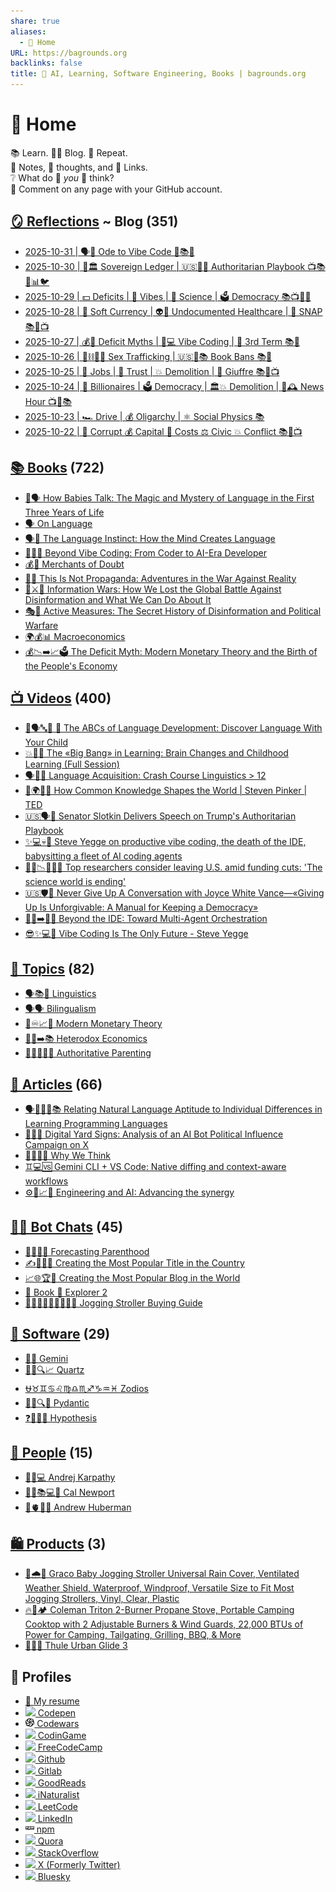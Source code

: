```yaml
---
share: true
aliases:
  - 🏡 Home
URL: https://bagrounds.org
backlinks: false
title: 🌌 AI, Learning, Software Engineering, Books | bagrounds.org
---
```

# 🏡 Home  
📚 Learn. ✍🏼 Blog. 🔁 Repeat.  
📑 Notes, 💭 thoughts, and 🔗 Links.  
❔ What do 🫵 _you_ 🤔 think?  
💬 Comment on any page with your GitHub account.  
  
## [🪞 Reflections](./reflections/index.md) ~ Blog (351)  
- [2025-10-31 | 🗣️🤖 Ode to Vibe Code 📄📚💌](./reflections/2025-10-31.md)  
- [2025-10-30 | 📜🏛️ Sovereign Ledger | 🇺🇸👑📖 Authoritarian Playbook 📺📚💌📊🐦](./reflections/2025-10-30.md)  
- [2025-10-29 | 💵 Deficits | 🤖 Vibes | 🔬 Science | 🗳️ Democracy 📚📺📰📄](./reflections/2025-10-29.md)  
- [2025-10-28 | 🧸 Soft Currency | 👽🏥 Undocumented Healthcare | 🥦 SNAP 📚📰📺](./reflections/2025-10-28.md)  
- [2025-10-27 | 💰🦄 Deficit Myths | 🤖💻 Vibe Coding | 👑 3rd Term 📚📰](./reflections/2025-10-27.md)  
- [2025-10-26 | 👹⛓️👧🏼 Sex Trafficking | 🇺🇸🚫📚 Book Bans 📚📰](./reflections/2025-10-26.md)  
- [2025-10-25 | 💼 Jobs | 🤝 Trust | 💥 Demolition | 📖 Giuffre 📚📰📺](./reflections/2025-10-25.md)  
- [2025-10-24 | 🤑 Billionaires | 🗳️ Democracy | 🏛️💥 Demolition | 📰🕰️ News Hour 📺📰📚](./reflections/2025-10-24.md)  
- [2025-10-23 | 🏎️ Drive | 💰 Oligarchy | ⚛️ Social Physics 📚](./reflections/2025-10-23.md)  
- [2025-10-22 | 👹 Corrupt 💰 Capital 💸 Costs ⚖️ Civic 💥 Conflict 📚📰📺](./reflections/2025-10-22.md)  
  
  
## [📚 Books](./books/index.md) (722)  
- [👶🗣️ How Babies Talk: The Magic and Mystery of Language in the First Three Years of Life](./books/how-babies-talk-the-magic-and-mystery-of-language-in-the-first-three-years-of-life.md)  
- [🗣️ On Language](./books/on-language.md)  
- [🗣️🧠 The Language Instinct: How the Mind Creates Language](./books/the-language-instinct-how-the-mind-creates-language.md)  
- [🧑‍💻🤖 Beyond Vibe Coding: From Coder to AI-Era Developer](./books/beyond-vibe-coding-from-coder-to-ai-era-developer.md)  
- [💰🤥 Merchants of Doubt](./books/merchants-of-doubt.md)  
- [🤥📣 This Is Not Propaganda: Adventures in the War Against Reality](./books/this-is-not-propaganda.md)  
- [📰⚔️🧠 Information Wars: How We Lost the Global Battle Against Disinformation and What We Can Do About It](./books/information-wars.md)  
- [🎭🤫 Active Measures: The Secret History of Disinformation and Political Warfare](./books/active-measures-the-secret-history-of-disinformation-and-political-warfare.md)  
- [🌍💰📊 Macroeconomics](./books/macroeconomics.md)  
- [💰📉➡️📈🗳️ The Deficit Myth: Modern Monetary Theory and the Birth of the People's Economy](./books/the-deficit-myth.md)  
  
  
## [📺 Videos](./videos/index.md) (400)  
- [👶🗣️🔤📢 📖 The ABCs of Language Development: Discover Language With Your Child](./videos/the-abcs-of-language-development-discover-language-with-your-child.md)  
- [💥🧠👶 The «Big Bang» in Learning: Brain Changes and Childhood Learning (Full Session)](./videos/the-big-bang-in-learning-brain-changes-and-childhood-learning-full-session.md)  
- [🗣️💬🧠 Language Acquisition: Crash Course Linguistics  > 12](./videos/language-acquisition-crash-course-linguistics-12.md)  
- [👥🌍📢💡 How Common Knowledge Shapes the World | Steven Pinker | TED](./videos/how-common-knowledge-shapes-the-world-steven-pinker-ted.md)  
- [🇺🇸🗣️👑 Senator Slotkin Delivers Speech on Trump's Authoritarian Playbook](./videos/senator-slotkin-delivers-speech-on-trumps-authoritarian-playbook.md)  
- [✨💻💀🤖 Steve Yegge on productive vibe coding, the death of the IDE, babysitting a fleet of AI coding agents](./videos/steve-yegge-on-productive-vibe-coding-the-death-of-the-ide-babysitting-a-fleet-of-ai-coding-agents.md)  
- [🧑‍🔬📉🇺🇸🔚 Top researchers consider leaving U.S. amid funding cuts: 'The science world is ending'](./videos/top-researchers-consider-leaving-us-amid-funding-cuts-the-science-world-is-ending.md)  
- [🇺🇸🛡️💪 Never Give Up A Conversation with Joyce White Vance—«Giving Up Is Unforgivable: A Manual for Keeping a Democracy»](./videos/a-conversation-with-joyce-white-vance-giving-up-is-unforgivable-a-manual-for-keeping-a-democracy.md)  
- [👨‍💻➡️🤖🧩 Beyond the IDE: Toward Multi-Agent Orchestration](./videos/beyond-the-ide-toward-multi-agent-orchestration.md)  
- [😎✨💻🔮 Vibe Coding Is The Only Future - Steve Yegge](./videos/vibe-coding-is-the-only-future-steve-yegge.md)  
  
  
## [🌌 Topics](./topics/index.md) (82)  
- [🗣️📚🧠 Linguistics](./topics/linguistics.md)  
- [🗣️🗣️ Bilingualism](./topics/bilingualism.md)  
- [🏦♾️📈💸 Modern Monetary Theory](./topics/modern-monetary-theory.md)  
- [🤔🚫➡️📚 Heterodox Economics](./topics/heterodox-economics.md)  
- [👨‍👩‍👦🧭🤝 Authoritative Parenting](./topics/authoritative-parenting.md)  
  
  
## [📄  Articles](./articles/index.md) (66)  
- [🗣️🧠🧑‍💻📚 Relating Natural Language Aptitude to Individual Differences in Learning Programming Languages](./articles/relating-natural-language-aptitude-to-individual-differences-in-learning-programming-languages.md)  
- [🤖📢❌ Digital Yard Signs: Analysis of an AI Bot Political Influence Campaign on X](./articles/digital-yard-signs-analysis-of-an-ai-bot-political-influence-campaign-on-x.md)  
- [🤔💭🤔💭 Why We Think](./articles/why-we-think.md)  
- [♊💻🆚 Gemini CLI + VS Code: Native diffing and context-aware workflows](./articles/gemini-cli-+-vs-code-native-diffing-and-context-aware-workflows.md)  
- [⚙️🤖📈🤝 Engineering and AI: Advancing the synergy](./articles/engineering-and-ai-advancing-the-synergy.md)  
  
  
## [🤖💬 Bot Chats](./bot-chats/index.md) (45)  
- [🤰⏰👶🔮 Forecasting Parenthood](./bot-chats/forecasting-parenthood.md)  
- [✍️🥇🇺🇸 Creating the Most Popular Title in the Country](./bot-chats/creating-the-most-popular-title-in-the-country.md)  
- [📈🌐🏆📢 Creating the Most Popular Blog in the World](./bot-chats/creating-the-most-popular-blog-in-the-world.md)  
- [📖 Book 🧭 Explorer 2](./bot-chats/book-explorer-2.md)  
- [👶🏼🛒🏃🏼‍♀️🦮💲🦮 Jogging Stroller Buying Guide](./bot-chats/jogging-stroller-buying-guide.md)  
  
  
## [💾 Software](./software/index.md) (29)  
- [🤖♊ Gemini](./software/gemini.md)  
- [💎🔬🔍📈 Quartz](./software/quartz.md)  
- [⛎♉️♊️♋️♌️♍️♎️♏️♐️♑️♒️♓️ Zodios](./software/zodios.md)  
- [🐍📜🔍✅ Pydantic](./software/pydantic.md)  
- [❓🧪✅🤔 Hypothesis](./software/hypothesis.md)  
  
  
## [👥 People](./people/index.md) (15)  
- [🤖🧠💻 Andrej Karpathy](./people/andrej-karpathy.md)  
- [👨‍🏫📚💻🤔 Cal Newport](./people/cal-newport.md)  
- [🧠🫀👀🔬 Andrew Huberman](./people/andrew-huberman.md)  
  
  
## [🛍️ Products](./products/index.md) (3)  
- [👶🌧️💨 Graco Baby Jogging Stroller Universal Rain Cover, Ventilated Weather Shield, Waterproof, Windproof, Versatile Size to Fit Most Jogging Strollers, Vinyl, Clear, Plastic](./products/graco-baby-jogging-stroller-universal-rain-cover-ventilated-weather-shield-waterproof-windproof-versatile-size-to-fit-most-jogging-strollers-vinyl-clear-plastic.md)  
- [🔥💨🏕️ Coleman Triton 2-Burner Propane Stove, Portable Camping Cooktop with 2 Adjustable Burners & Wind Guards, 22,000 BTUs of Power for Camping, Tailgating, Grilling, BBQ, & More](./products/coleman-triton-2-burner-propane-stove-portable-camping-cooktop-with-2-adjustable-burners-wind-guards-22000-btus-of-power-for-camping-tailgating-grilling-bbq-more.md)  
- [👶🏃🌆 Thule Urban Glide 3](./products/thule-urban-glide-3.md)  
  
  
## 🔗 Profiles  
- [📄 My resume](./topics/my-resume.md)  
- <a href="https://codepen.io/bagrounds"><img style="height:1em; margin:0;" src="https://simpleicons.org/icons/codepen.svg"/> Codepen</a>  
- <a href="https://www.codewars.com/users/bagrounds"><img style="height:1em; margin:0;" src="https://raw.githubusercontent.com/bagrounds/icons/master/codewars.svg"/> Codewars</a>  
- <a href="https://www.codingame.com/profile/0d172b10ecb72b81c2bb2646e8be9d8a8930706"><img style="height:1em; margin:0;" src="https://simpleicons.org/icons/codingame.svg"/> CodinGame</a>  
- <a href="https://freecodecamp.com/bagrounds"><img style="height:1em; margin:0;" src="https://simpleicons.org/icons/freecodecamp.svg"/> FreeCodeCamp</a>  
- <a href="https://github.com/bagrounds"><img style="height:1em; margin:0;" src="https://simpleicons.org/icons/github.svg"/> Github</a>  
- <a href="https://gitlab.com/bagrounds"><img style="height:1em; margin:0;" src="https://simpleicons.org/icons/gitlab.svg"/> Gitlab</a>  
- <a href="https://goodreads.com/bagrounds"><img style="height:1em; margin:0;" src="https://simpleicons.org/icons/goodreads.svg"/> GoodReads</a>  
- <a href="https://www.inaturalist.org/people/8822063"><img style="height:1em; margin:0;" src="https://www.svgrepo.com/show/517036/inaturalist.svg"/> iNaturalist</a>  
- <a href="https://leetcode.com/u/bagrounds"><img style="height:1em; margin:0;" src="https://simpleicons.org/icons/leetcode.svg"/> LeetCode</a>  
- <a href="https://linkedin.com/in/bagrounds"><img style="height:1em; margin:0;" src="https://www.svgrepo.com/show/157006/linkedin.svg"/> LinkedIn</a>  
- <a href="https://www.npmjs.com/~bagrounds"><img style="height:1em; margin:0;" src="https://raw.githubusercontent.com/bagrounds/icons/master/npm.svg"/> npm</a>  
- <a href="https://www.quora.com/profile/Bryan-Grounds"><img style="height:1em; margin:0;" src="https://simpleicons.org/icons/quora.svg"/> Quora</a>  
- <a href="http://stackoverflow.com/users/2081363/bagrounds"><img style="height:1em; margin:0;" src="https://simpleicons.org/icons/stackoverflow.svg"/> StackOverflow</a>  
- <a href="https://twitter.com/bagrounds"><img style="height:1em; margin:0;" src="https://simpleicons.org/icons/x.svg"/> X (Formerly Twitter)</a>  
- <a href="https://bsky.app/profile/bagrounds.bsky.social"><img style="height:1em; margin:0;" src="https://simpleicons.org/icons/bluesky.svg"/> Bluesky</a>
